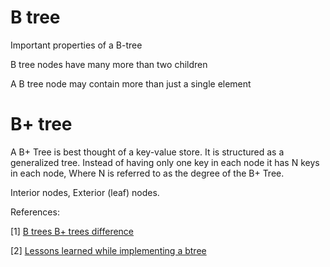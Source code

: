 # B tree
Important properties of a B-tree

  B tree nodes have many more than two children
  
  A B tree node may contain more than just a single element

# B+ tree

A B+ Tree is best thought of a key-value store. It is structured as a generalized tree. Instead of having only one key in each node it has N keys in each node,
Where N is referred to as the degree of the B+ Tree. 

Interior nodes,
Exterior (leaf) nodes.

References:

[1] [B trees B+ trees difference](https://stackoverflow.com/questions/870218/b-trees-b-trees-difference)

[2] [Lessons learned while implementing a btree](http://hackthology.com/lessons-learned-while-implementing-a-btree.html)
